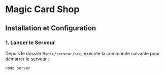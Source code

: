 # Magic Card Shop

## Installation et Configuration

### 1. Lancer le Serveur
Depuis le dossier `Magic/serveur/src`, exécute la commande suivante pour démarrer le serveur :

```bash
node server
```